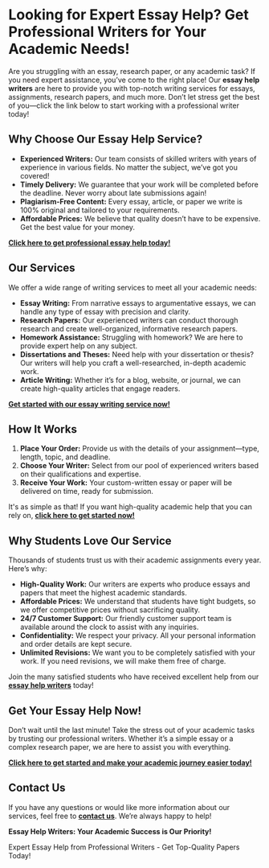 <h1>Looking for Expert Essay Help? Get Professional Writers for Your Academic Needs!</h1>

<p>Are you struggling with an essay, research paper, or any academic task? If you need expert assistance, you’ve come to the right place! Our <strong>essay help writers</strong> are here to provide you with top-notch writing services for essays, assignments, research papers, and much more. Don’t let stress get the best of you—click the link below to start working with a professional writer today!</p>

<h2>Why Choose Our Essay Help Service?</h2>
<ul>
    <li><strong>Experienced Writers:</strong> Our team consists of skilled writers with years of experience in various fields. No matter the subject, we’ve got you covered!</li>
    <li><strong>Timely Delivery:</strong> We guarantee that your work will be completed before the deadline. Never worry about late submissions again!</li>
    <li><strong>Plagiarism-Free Content:</strong> Every essay, article, or paper we write is 100% original and tailored to your requirements.</li>
    <li><strong>Affordable Prices:</strong> We believe that quality doesn’t have to be expensive. Get the best value for your money.</li>
</ul>

<p><a href="https://tinyurl.com/topessay?keyword=essay+help+writer" target="_blank"><strong>Click here to get professional essay help today!</strong></a></p>

<h2>Our Services</h2>
<p>We offer a wide range of writing services to meet all your academic needs:</p>
<ul>
    <li><strong>Essay Writing:</strong> From narrative essays to argumentative essays, we can handle any type of essay with precision and clarity.</li>
    <li><strong>Research Papers:</strong> Our experienced writers can conduct thorough research and create well-organized, informative research papers.</li>
    <li><strong>Homework Assistance:</strong> Struggling with homework? We are here to provide expert help on any subject.</li>
    <li><strong>Dissertations and Theses:</strong> Need help with your dissertation or thesis? Our writers will help you craft a well-researched, in-depth academic work.</li>
    <li><strong>Article Writing:</strong> Whether it’s for a blog, website, or journal, we can create high-quality articles that engage readers.</li>
</ul>

<p><a href="https://tinyurl.com/topessay?keyword=essay+help+writer" target="_blank"><strong>Get started with our essay writing service now!</strong></a></p>

<h2>How It Works</h2>
<ol>
    <li><strong>Place Your Order:</strong> Provide us with the details of your assignment—type, length, topic, and deadline.</li>
    <li><strong>Choose Your Writer:</strong> Select from our pool of experienced writers based on their qualifications and expertise.</li>
    <li><strong>Receive Your Work:</strong> Your custom-written essay or paper will be delivered on time, ready for submission.</li>
</ol>

<p>It's as simple as that! If you want high-quality academic help that you can rely on, <a href="https://tinyurl.com/topessay?keyword=essay+help+writer" target="_blank"><strong>click here to get started now!</strong></a></p>

<h2>Why Students Love Our Service</h2>
<p>Thousands of students trust us with their academic assignments every year. Here’s why:</p>
<ul>
    <li><strong>High-Quality Work:</strong> Our writers are experts who produce essays and papers that meet the highest academic standards.</li>
    <li><strong>Affordable Prices:</strong> We understand that students have tight budgets, so we offer competitive prices without sacrificing quality.</li>
    <li><strong>24/7 Customer Support:</strong> Our friendly customer support team is available around the clock to assist with any inquiries.</li>
    <li><strong>Confidentiality:</strong> We respect your privacy. All your personal information and order details are kept secure.</li>
    <li><strong>Unlimited Revisions:</strong> We want you to be completely satisfied with your work. If you need revisions, we will make them free of charge.</li>
</ul>

<p>Join the many satisfied students who have received excellent help from our <a href="https://tinyurl.com/topessay?keyword=essay+help+writer" target="_blank"><strong>essay help writers</strong></a> today!</p>

<h2>Get Your Essay Help Now!</h2>
<p>Don’t wait until the last minute! Take the stress out of your academic tasks by trusting our professional writers. Whether it’s a simple essay or a complex research paper, we are here to assist you with everything.</p>

<p><a href="https://tinyurl.com/topessay?keyword=essay+help+writer" target="_blank"><strong>Click here to get started and make your academic journey easier today!</strong></a></p>

<h2>Contact Us</h2>
<p>If you have any questions or would like more information about our services, feel free to <a href="https://tinyurl.com/topessay?keyword=essay+help+writer" target="_blank"><strong>contact us</strong></a>. We’re always happy to help!</p>

<p><strong>Essay Help Writers: Your Academic Success is Our Priority!</strong></p>
Expert Essay Help from Professional Writers - Get Top-Quality Papers Today!
